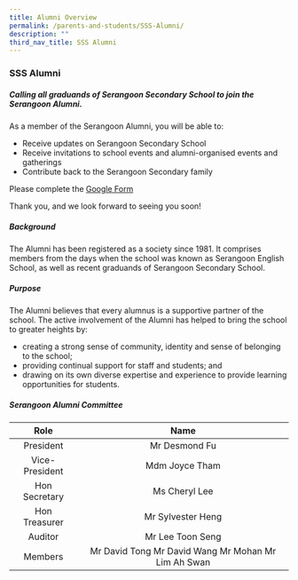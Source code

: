 ```yaml
---
title: Alumni Overview
permalink: /parents-and-students/SSS-Alumni/
description: ""
third_nav_title: SSS Alumni
---
```

### SSS Alumni

##### **Calling all graduands of Serangoon Secondary School to join the Serangoon Alumni.**

As a member of the Serangoon Alumni, you will be able to:
*   Receive updates on Serangoon Secondary School
*   Receive invitations to school events and alumni-organised events and gatherings
*   Contribute back to the Serangoon Secondary family

Please complete the [Google Form](https://docs.google.com/forms/d/e/1FAIpQLScieC4BymHmxqZ01JYPAyR-pIhnHELdAuEoThQpyF2M8mx0BQ/viewform)

Thank you, and we look forward to seeing you soon!

##### Background

The Alumni has been registered as a society since 1981. It comprises members from the days when the school was known as Serangoon English School, as well as recent graduands of Serangoon Secondary School.

##### Purpose

The Alumni believes that every alumnus is a supportive partner of the school. The active involvement of the Alumni has helped to bring the school to greater heights by:

*   creating a strong sense of community, identity and sense of belonging to the school;
*   providing continual support for staff and students; and
*   drawing on its own diverse expertise and experience to provide learning opportunities for students.

##### Serangoon Alumni Committee

|      Role      |                         Name                         |
|:--------------:|:----------------------------------------------------:|
|    President   |                     Mr Desmond Fu                    |
| Vice-President |                    Mdm Joyce Tham                    |
|  Hon Secretary |                     Ms Cheryl Lee                    |
|  Hon Treasurer |                   Mr Sylvester Heng                  |
|     Auditor    |                   Mr Lee Toon Seng                   |
|    Members     | Mr David Tong Mr David Wang Mr Mohan Mr Lim Ah Swan  |